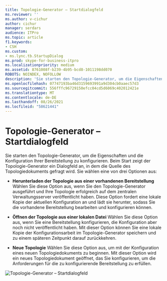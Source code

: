```yaml
---
title: Topologie-Generator – Startdialogfeld
ms.reviewer: ''
ms.author: v-cichur
author: cichur
manager: serdars
audience: ITPro
ms.topic: article
f1.keywords:
- CSH
ms.custom:
- ms.lync.tb.StartupDialog
ms.prod: skype-for-business-itpro
ms.localizationpriority: medium
ms.assetid: 8761008f-b239-4b95-bcd8-1011198dd070
ROBOTS: NOINDEX, NOFOLLOW
description: 'Sie starten den Topologie-Generator, um die Eigenschaften und die Konfiguration Ihrer Bereitstellung zu konfigurieren. Beim Start zeigt der Topologie-Generator ein Dialogfeld an, in dem die Quelle des Topologiedokuments gefragt wird. Sie wählen eine von drei Optionen aus:'
ms.openlocfilehash: 07747193ba46d3159693991a9d304cb0aaec57d3
ms.sourcegitcommit: 556fffc96729150efcc04cd5d6069c402012421e
ms.translationtype: MT
ms.contentlocale: de-DE
ms.lasthandoff: 08/26/2021
ms.locfileid: "58621441"
---
```

# <a name="topology-builder-startup-dialog"></a>Topologie-Generator – Startdialogfeld
 
Sie starten den Topologie-Generator, um die Eigenschaften und die Konfiguration Ihrer Bereitstellung zu konfigurieren. Beim Start zeigt der Topologie-Generator ein Dialogfeld an, in dem die Quelle des Topologiedokuments gefragt wird. Sie wählen eine von drei Optionen aus:
  
- **Herunterladen der Topologie aus einer vorhandenen Bereitstellung** Wählen Sie diese Option aus, wenn Sie den Topologie-Generator ausgeführt und Ihre Topologie erfolgreich auf dem zentralen Verwaltungsserver veröffentlicht haben. Diese Option fordert eine lokale Kopie der aktuellen Konfiguration an und lädt sie herunter, sodass Sie die vorhandene Bereitstellung bearbeiten und konfigurieren können.
    
- **Öffnen der Topologie aus einer lokalen Datei** Wählen Sie diese Option aus, wenn Sie eine Bereitstellung konfigurieren, die Konfiguration aber noch nicht veröffentlicht haben. Mit dieser Option können Sie eine lokale Kopie der Konfigurationsarbeit im Topologie-Generator speichern und zu einem späteren Zeitpunkt darauf zurückkehren.
    
- **Neue Topologie** Wählen Sie diese Option aus, um mit der Konfiguration eines neuen Topologiedokuments zu beginnen. Mit dieser Option wird ein neues Topologiedokument geöffnet, das Sie konfigurieren, um die Anforderungen für die zu konfigurierende Bereitstellung zu erfüllen.
    
![Topologie-Generator – Startdialogfeld](../../../media/Topology_Builder_Startup_Dialog.jpg)
  
